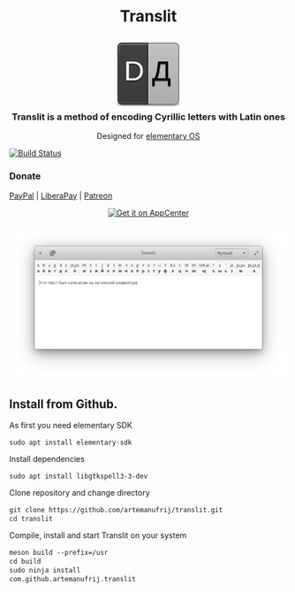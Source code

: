 <div>
  <h1 align="center">Translit</h1>
  <h3 align="center"><img src="data/icons/com.github.artemanufrij.translit.svg"/><br>Translit is a method of encoding Cyrillic letters with Latin ones</h3>
  <p align="center">Designed for <a href="https://elementary.io"> elementary OS</p>
</div>

[![Build Status](https://travis-ci.org/artemanufrij/translit.svg?branch=master)](https://travis-ci.org/artemanufrij/translit)

### Donate
<a href="https://www.paypal.me/ArtemAnufrij">PayPal</a> | <a href="https://liberapay.com/Artem/donate">LiberaPay</a> | <a href="https://www.patreon.com/ArtemAnufrij">Patreon</a>

<p align="center">
  <a href="https://appcenter.elementary.io/com.github.artemanufrij.translit">
    <img src="https://appcenter.elementary.io/badge.svg" alt="Get it on AppCenter">
  </a>
</p>
<p align="center">
  <img src="screenshots/Screenshot.png"/>
</p>

## Install from Github.

As first you need elementary SDK
```
sudo apt install elementary-sdk
```

Install dependencies
```
sudo apt install libgtkspell3-3-dev
```

Clone repository and change directory
```
git clone https://github.com/artemanufrij/translit.git
cd translit
```

Compile, install and start Translit on your system
```
meson build --prefix=/usr
cd build
sudo ninja install
com.github.artemanufrij.translit
```

